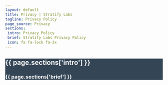 ```yaml
---
layout: default
title: Privacy | Stratify Labs
tagline: Privacy Policy
page_source: Privacy
sections:
 intro: Privacy Policy
 brief: Stratify Labs Privacy Policy
 icon: fa fa-lock fa-3x
---
```


<div style="background: #344555; color: #fff;">
<div class="container">
<div class="row header_row">
		<div class="col-md-3 text-center">
			<h2><i class="{{ page.sections['icon'] }}"></i></h2>
		</div>
		<div class="col-md-9">
			<h2><b>{{ page.sections['intro'] }}</b></h2>
			<h3>{{ page.sections['brief'] }}</h3>
		</div>
	</div>
</div>
</div>

<div style="background: #fff;">
	<div class="container">

  <style>
  #ppBody
  {
      font-size:11pt;
      width:100%;
      margin:0 auto;
      text-align:justify;
  }

  #ppHeader
  {
      font-family:verdana;
      font-size:21pt;
      width:100%;
      margin:0 auto;
  }

  .ppConsistencies
  {
      display:none;
  }
  </style><div id='ppBody'><div class='ppConsistencies'><div class='col-2'>
              <div class="quick-links text-center">Information Collection</div>
          </div><div class='col-2'>
              <div class="quick-links text-center">Information Usage</div>
          </div><div class='col-2'>
              <div class="quick-links text-center">Information Protection</div>
          </div><div class='col-2'>
              <div class="quick-links text-center">Cookie Usage</div>
          </div><div class='col-2'>
              <div class="quick-links text-center">3rd Party Disclosure</div>
          </div><div class='col-2'>
              <div class="quick-links text-center">3rd Party Links</div>
          </div><div class='col-2'></div></div><div style='clear:both;height:10px;'></div><div class='ppConsistencies'><div class='col-2'>
              <div class="col-12 quick-links2 gen-text-center">Google AdSense</div>
          </div><div class='col-2'>
              <div class="col-12 quick-links2 gen-text-center">
                      Fair Information Practices
                      <div class="col-8 gen-text-left gen-xs-text-center" style="font-size:12px;position:relative;left:20px;">Fair information<br> Practices</div>
                  </div>
          </div><div class='col-2'>
              <div class="col-12 quick-links2 gen-text-center coppa-pad">
                      COPPA

                  </div>
          </div><div class='col-2'>
              <div class="col-12 quick-links2 quick4 gen-text-center caloppa-pad">
                      CalOPPA

                  </div>
          </div><div class='col-2'>
              <div class="quick-links2 gen-text-center">Our Contact Information<br></div>
          </div></div><div style='clear:both;height:10px;'></div>
  <div class='innerText'>This privacy policy has been compiled to better serve those who are concerned with how their 'Personally Identifiable Information' (PII) is being used online. PII, as described in US privacy law and information security, is information that can be used on its own or with other information to identify, contact, or locate a single person, or to identify an individual in context. Please read our privacy policy carefully to get a clear understanding of how we collect, use, protect or otherwise handle your Personally Identifiable Information in accordance with our website.<br></div><span id='infoCo'></span><br><div class='grayText'><strong>What personal information do we collect from the people that visit our blog, website or app?</strong></div><br /><div class='innerText'>When ordering or registering on our site, as appropriate, you may be asked to enter your name, email address, phone number  or other details to help you with your experience.</div><br><div class='grayText'><strong>When do we collect information?</strong></div><br /><div class='innerText'>We collect information from you when you register on our site, place an order, subscribe to a newsletter, fill out a form or enter information on our site.</div><br> <span id='infoUs'></span><br><div class='grayText'><strong>How do we use your information? </strong></div><br /><div class='innerText'> We may use the information we collect from you when you register, make a purchase, sign up for our newsletter, respond to a survey or marketing communication, surf the website, or use certain other site features in the following ways:<br><br></div><div class='innerText'>&nbsp;&nbsp;&nbsp;&nbsp;&nbsp; <strong>&bull;</strong> To personalize your experience and to allow us to deliver the type of content and product offerings in which you are most interested.</div><div class='innerText'>&nbsp;&nbsp;&nbsp;&nbsp;&nbsp; <strong>&bull;</strong> To improve our website in order to better serve you.</div><div class='innerText'>&nbsp;&nbsp;&nbsp;&nbsp;&nbsp; <strong>&bull;</strong> To allow us to better service you in responding to your customer service requests.</div><div class='innerText'>&nbsp;&nbsp;&nbsp;&nbsp;&nbsp; <strong>&bull;</strong> To administer a contest, promotion, survey or other site feature.</div><div class='innerText'>&nbsp;&nbsp;&nbsp;&nbsp;&nbsp; <strong>&bull;</strong> To quickly process your transactions.</div><div class='innerText'>&nbsp;&nbsp;&nbsp;&nbsp;&nbsp; <strong>&bull;</strong> To ask for ratings and reviews of services or products</div><div class='innerText'>&nbsp;&nbsp;&nbsp;&nbsp;&nbsp; <strong>&bull;</strong> To follow up with them after correspondence (live chat, email or phone inquiries)</div><span id='infoPro'></span><br><div class='grayText'><strong>How do we protect your information?</strong></div><br /><div class='innerText'>Our website is scanned on a regular basis for security holes and known vulnerabilities in order to make your visit to our site as safe as possible.<br><br></div><div class='innerText'>We use regular Malware Scanning.<br><br></div><div class='innerText'>Your personal information is contained behind secured networks and is only accessible by a limited number of persons who have special access rights to such systems, and are required to keep the information confidential. In addition, all sensitive/credit information you supply is encrypted via Secure Socket Layer (SSL) technology. </div><br><div class='innerText'>We implement a variety of security measures when a user places an order enters, submits, or accesses their information to maintain the safety of your personal information.</div><br><div class='innerText'>All transactions are processed through a gateway provider and are not stored or processed on our servers.</div><span id='coUs'></span><br><div class='grayText'><strong>Do we use 'cookies'?</strong></div><br /><div class='innerText'>Yes. Cookies are small files that a site or its service provider transfers to your computer's hard drive through your Web browser (if you allow) that enables the site's or service provider's systems to recognize your browser and capture and remember certain information. For instance, we use cookies to help us remember and process the items in your shopping cart. They are also used to help us understand your preferences based on previous or current site activity, which enables us to provide you with improved services. We also use cookies to help us compile aggregate data about site traffic and site interaction so that we can offer better site experiences and tools in the future.</div><div class='innerText'><br><strong>We use cookies to:</strong></div><div class='innerText'>&nbsp;&nbsp;&nbsp;&nbsp;&nbsp; <strong>&bull;</strong> Help remember and process the items in the shopping cart.</div><div class='innerText'>&nbsp;&nbsp;&nbsp;&nbsp;&nbsp; <strong>&bull;</strong> Understand and save user's preferences for future visits.</div><div class='innerText'>&nbsp;&nbsp;&nbsp;&nbsp;&nbsp; <strong>&bull;</strong> Keep track of advertisements.</div><div class='innerText'>&nbsp;&nbsp;&nbsp;&nbsp;&nbsp; <strong>&bull;</strong> Compile aggregate data about site traffic and site interactions in order to offer better site experiences and tools in the future. We may also use trusted third-party services that track this information on our behalf.</div><div class='innerText'><br>You can choose to have your computer warn you each time a cookie is being sent, or you can choose to turn off all cookies. You do this through your browser settings. Since browser is a little different, look at your browser's Help Menu to learn the correct way to modify your cookies.<br></div><div class='innerText'><br><strong>If users disable cookies in their browser:</strong></div><br><div class='innerText'>If you turn cookies off, Some of the features that make your site experience more efficient may not function properly.Some of the features that make your site experience more efficient and may not function properly.</div><br><span id='trDi'></span><br><div class='grayText'><strong>Third-party disclosure</strong></div><br /><div class='innerText'>We do not sell, trade, or otherwise transfer to outside parties your Personally Identifiable Information.</div><span id='trLi'></span><br><div class='grayText'><strong>Third-party links</strong></div><br /><div class='innerText'>We do not include or offer third-party products or services on our website.</div><span id='gooAd'></span><br><div class='blueText'><strong>Google</strong></div><br /><div class='innerText'>Google's advertising requirements can be summed up by Google's Advertising Principles. They are put in place to provide a positive experience for users. https://support.google.com/adwordspolicy/answer/1316548?hl=en <br><br></div><div class='innerText'>We use Google AdSense Advertising on our website.</div><div class='innerText'><br>Google, as a third-party vendor, uses cookies to serve ads on our site. Google's use of the DART cookie enables it to serve ads to our users based on previous visits to our site and other sites on the Internet. Users may opt-out of the use of the DART cookie by visiting the Google Ad and Content Network privacy policy.<br></div><div class='innerText'><br><strong>We have implemented the following:</strong></div><div class='innerText'>&nbsp;&nbsp;&nbsp;&nbsp;&nbsp; <strong>&bull;</strong> Remarketing with Google AdSense</div><br><div class='innerText'>We, along with third-party vendors such as Google use first-party cookies (such as the Google Analytics cookies) and third-party cookies (such as the DoubleClick cookie) or other third-party identifiers together to compile data regarding user interactions with ad impressions and other ad service functions as they relate to our website. </div><div class='innerText'><br><strong>Opting out:</strong><br>
  					Users can set preferences for how Google advertises to you using the Google Ad Settings page. Alternatively, you can opt out by visiting the Network Advertising Initiative Opt Out page or by using the Google Analytics Opt Out Browser add on.</div><span id='calOppa'></span><br><div class='blueText'><strong>California Online Privacy Protection Act</strong></div><br /><div class='innerText'>CalOPPA is the first state law in the nation to require commercial websites and online services to post a privacy policy.  The law's reach stretches well beyond California to require any person or company in the United States (and conceivably the world) that operates websites collecting Personally Identifiable Information from California consumers to post a conspicuous privacy policy on its website stating exactly the information being collected and those individuals or companies with whom it is being shared. -  See more at: http://consumercal.org/california-online-privacy-protection-act-caloppa/#sthash.0FdRbT51.dpuf<br></div><div class='innerText'><br><strong>According to CalOPPA, we agree to the following:</strong><br></div><div class='innerText'>Users can visit our site anonymously.</div><div class='innerText'>Once this privacy policy is created, we will add a link to it on our home page or as a minimum, on the first significant page after entering our website.<br></div><div class='innerText'>Our Privacy Policy link includes the word 'Privacy' and can easily be found on the page specified above.</div><div class='innerText'><br>You will be notified of any Privacy Policy changes:</div><div class='innerText'>&nbsp;&nbsp;&nbsp;&nbsp;&nbsp; <strong>&bull;</strong> On our Privacy Policy Page<br></div><div class='innerText'>Can change your personal information:</div><div class='innerText'>&nbsp;&nbsp;&nbsp;&nbsp;&nbsp; <strong>&bull;</strong> By logging in to your account</div><div class='innerText'><br><strong>How does our site handle Do Not Track signals?</strong><br></div><div class='innerText'>We honor Do Not Track signals and Do Not Track, plant cookies, or use advertising when a Do Not Track (DNT) browser mechanism is in place. </div><div class='innerText'><br><strong>Does our site allow third-party behavioral tracking?</strong><br></div><div class='innerText'>It's also important to note that we do not allow third-party behavioral tracking</div><span id='coppAct'></span><br><div class='blueText'><strong>COPPA (Children Online Privacy Protection Act)</strong></div><br /><div class='innerText'>When it comes to the collection of personal information from children under the age of 13 years old, the Children's Online Privacy Protection Act (COPPA) puts parents in control.  The Federal Trade Commission, United States' consumer protection agency, enforces the COPPA Rule, which spells out what operators of websites and online services must do to protect children's privacy and safety online.<br><br></div><div class='innerText'>We do not specifically market to children under the age of 13 years old.</div><div class='innerText'>Do we let third-parties, including ad networks or plug-ins collect PII from children under 13?</div><span id='ftcFip'></span><br><div class='blueText'><strong>Fair Information Practices</strong></div><br /><div class='innerText'>The Fair Information Practices Principles form the backbone of privacy law in the United States and the concepts they include have played a significant role in the development of data protection laws around the globe. Understanding the Fair Information Practice Principles and how they should be implemented is critical to comply with the various privacy laws that protect personal information.<br><br></div><div class='innerText'><strong>In order to be in line with Fair Information Practices we will take the following responsive action, should a data breach occur:</strong></div><div class='innerText'>We will notify you via email</div><div class='innerText'>&nbsp;&nbsp;&nbsp;&nbsp;&nbsp; <strong>&bull;</strong> Within 7 business days</div><div class='innerText'><br>We also agree to the Individual Redress Principle which requires that individuals have the right to legally pursue enforceable rights against data collectors and processors who fail to adhere to the law. This principle requires not only that individuals have enforceable rights against data users, but also that individuals have recourse to courts or government agencies to investigate and/or prosecute non-compliance by data processors.</div><span id='canSpam'></span><br><div class='blueText'><strong>CAN SPAM Act</strong></div><br /><div class='innerText'>The CAN-SPAM Act is a law that sets the rules for commercial email, establishes requirements for commercial messages, gives recipients the right to have emails stopped from being sent to them, and spells out tough penalties for violations.<br><br></div><div class='innerText'><strong>We collect your email address in order to:</strong></div><div class='innerText'>&nbsp;&nbsp;&nbsp;&nbsp;&nbsp; <strong>&bull;</strong> Send information, respond to inquiries, and/or other requests or questions</div><div class='innerText'>&nbsp;&nbsp;&nbsp;&nbsp;&nbsp; <strong>&bull;</strong> Process orders and to send information and updates pertaining to orders.</div><div class='innerText'>&nbsp;&nbsp;&nbsp;&nbsp;&nbsp; <strong>&bull;</strong> Send you additional information related to your product and/or service</div><div class='innerText'>&nbsp;&nbsp;&nbsp;&nbsp;&nbsp; <strong>&bull;</strong> Market to our mailing list or continue to send emails to our clients after the original transaction has occurred.</div><div class='innerText'><br><strong>To be in accordance with CANSPAM, we agree to the following:</strong></div><div class='innerText'>&nbsp;&nbsp;&nbsp;&nbsp;&nbsp; <strong>&bull;</strong> Not use false or misleading subjects or email addresses.</div><div class='innerText'>&nbsp;&nbsp;&nbsp;&nbsp;&nbsp; <strong>&bull;</strong> Identify the message as an advertisement in some reasonable way.</div><div class='innerText'>&nbsp;&nbsp;&nbsp;&nbsp;&nbsp; <strong>&bull;</strong> Include the physical address of our business or site headquarters.</div><div class='innerText'>&nbsp;&nbsp;&nbsp;&nbsp;&nbsp; <strong>&bull;</strong> Monitor third-party email marketing services for compliance, if one is used.</div><div class='innerText'>&nbsp;&nbsp;&nbsp;&nbsp;&nbsp; <strong>&bull;</strong> Honor opt-out/unsubscribe requests quickly.</div><div class='innerText'>&nbsp;&nbsp;&nbsp;&nbsp;&nbsp; <strong>&bull;</strong> Allow users to unsubscribe by using the link at the bottom of each email.</div><div class='innerText'><strong><br>If at any time you would like to unsubscribe from receiving future emails:</strong></div><div class='innerText'>&nbsp;&nbsp;&nbsp;&nbsp;&nbsp; <strong>&bull;</strong> Follow the instructions at the bottom of the email we sent you.</div> and we will promptly remove you from <strong>ALL</strong> correspondence.</div><br><span id='ourCon'></span><br><div class='blueText'><strong>Contacting Us</strong></div><br /><div class='innerText'>If there are any questions regarding this privacy policy, you may contact us using the information below.<br><br></div><div class='innerText'>Stratify Labs, Inc</div><div class='innerText'>5406 W 11000 N Suite 103-440</div>Highland, UT 84003 <div class='innerText'>USA</div><div class='innerText'>hello@stratifylabs.co</div><div class='innerText'><br>Last Edited on 2018-01-01</div></div>

</div>
